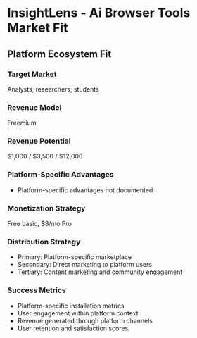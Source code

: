 # InsightLens - Ai Browser Tools Market Fit

## Platform Ecosystem Fit

### Target Market
Analysts, researchers, students

### Revenue Model
Freemium

### Revenue Potential
$1,000 / $3,500 / $12,000

### Platform-Specific Advantages
- Platform-specific advantages not documented

### Monetization Strategy
Free basic, $8/mo Pro

### Distribution Strategy
- Primary: Platform-specific marketplace
- Secondary: Direct marketing to platform users
- Tertiary: Content marketing and community engagement

### Success Metrics
- Platform-specific installation metrics
- User engagement within platform context
- Revenue generated through platform channels
- User retention and satisfaction scores
